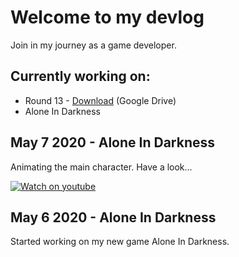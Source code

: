 # Welcome to my devlog

Join in my journey as a game developer. 
## Currently working on:
* Round 13 - [Download](https://drive.google.com/drive/folders/1iiQOkMuxTbkQBQJywu51K4czR9A3TGsv?usp=sharing) (Google Drive)
* Alone In Darkness

## May 7 2020 - Alone In Darkness
Animating the main character. Have a look...

[![Watch on youtube](https://imgur.com/a/V1xw3gC)](https://youtu.be/muvK5ObUaTk)


## May 6 2020 - Alone In Darkness
Started working on my new game Alone In Darkness. 
